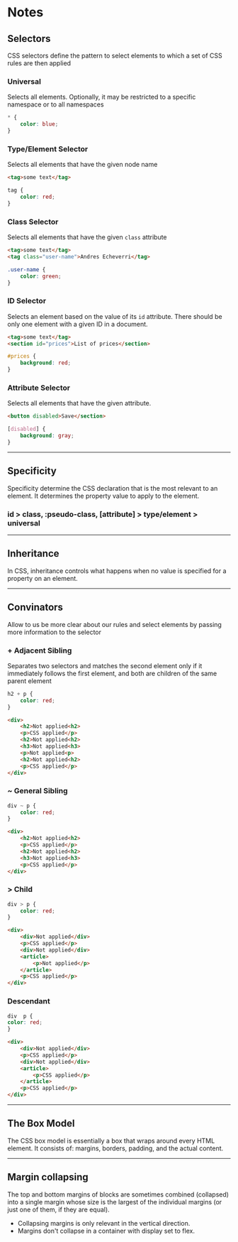# Notes

## Selectors
CSS selectors define the pattern to select elements to which a set of CSS rules are then applied
### Universal
Selects all elements. Optionally, it may be restricted to a specific namespace or to all namespaces
```css
* {
    color: blue;
}
```
### Type/Element Selector
Selects all elements that have the given node name 
```html
<tag>some text</tag>
```
```css
tag {
    color: red;
}
```
### Class Selector
Selects all elements that have the given `class` attribute
```html
<tag>some text</tag>
<tag class="user-name">Andres Echeverri</tag>
```
```css
.user-name {
    color: green;
}
```
### ID Selector
Selects an element based on the value of its `id` attribute. There should be only one element with a given ID in a document.
```html
<tag>some text</tag>
<section id="prices">List of prices</section>
```
```css
#prices {
    background: red;
}
```
### Attribute Selector
Selects all elements that have the given attribute.
```html
<button disabled>Save</section>
```
```css
[disabled] {
    background: gray;
}
```
<hr>

## Specificity
Specificity determine the CSS declaration that is the most relevant to an element. It determines the property value to apply to the element.

### id > class, :pseudo-class, [attribute] > type/element > universal

<hr>

## Inheritance
In CSS, inheritance controls what happens when no value is specified for a property on an element.

<hr>

## Convinators
Allow to us be more clear about our rules and select elements by passing more information to the selector

### + Adjacent Sibling
Separates two selectors and matches the second element only if it immediately follows the first element, and both are children of the same parent element
```css
h2 + p {
    color: red;
}
```
```html
<div>
    <h2>Not applied<h2>
    <p>CSS applied</p>
    <h2>Not applied<h2>
    <h3>Not applied<h3>
    <p>Not applied<p>
    <h2>Not applied<h2>
    <p>CSS applied</p>
</div>
```
### ~ General Sibling
```css
div ~ p {
    color: red;
}
```
```html
<div>
    <h2>Not applied<h2>
    <p>CSS applied</p>
    <h2>Not applied<h2>
    <h3>Not applied<h3>
    <p>CSS applied</p>
</div>
```
### > Child
```css
div > p {
    color: red;
}
```
```html
<div>
    <div>Not applied</div>
    <p>CSS applied</p>
    <div>Not applied</div>
    <article>
        <p>Not applied</p>
    </article>
    <p>CSS applied</p>
</div>
```
### Descendant
```css
div  p {
color: red;
}
```
```html
<div>
    <div>Not applied</div>
    <p>CSS applied</p>
    <div>Not applied</div>
    <article>
        <p>CSS applied</p>
    </article>
    <p>CSS applied</p>
</div>
```
<hr>

## The Box Model
The CSS box model is essentially a box that wraps around every HTML element. It consists of: margins, borders, padding, and the actual content.

<hr/>

## Margin collapsing
The top and bottom margins of blocks are sometimes combined (collapsed) into a single margin whose size is the largest of the individual margins (or just one of them, if they are equal).
* Collapsing margins is only relevant in the vertical direction.
* Margins don't collapse in a container with display set to flex.